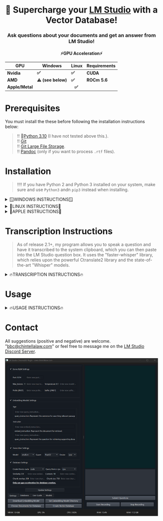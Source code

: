 <div align="center">
  <h1>🚀 Supercharge your <a href="https://lmstudio.ai/">LM Studio</a> with a Vector Database!</h1>
</div>
<div align="center">
  <h3>Ask questions about your documents and get an answer from LM Studio!</h3>
</div>

<div align="center">
  <h4>⚡GPU Acceleration⚡
  <table>
    <thead>
      <tr>
        <th>GPU</th>
        <th>Windows</th>
        <th>Linux</th>
        <th>Requirements</th>
      </tr>
    </thead>
    <tbody>
      <tr>
        <td>Nvidia</td>
        <td>✅</td>
        <td>✅</td>
        <td>CUDA</td>
      </tr>
      <tr>
        <td>AMD</td>
        <td>⚠️ (see below)</td>
        <td>✅</td>
        <td>ROCm 5.6</td>
      </tr>
      <tr>
        <td>Apple/Metal</td>
        <td colspan="3" align="center"> ✅ </td>
      </tr>
    </tbody>
  </table></h4>
</div>

# Prerequisites

You must install the these before following the installation instructions below:

> ‼️ 🐍[Python 3.10](https://www.python.org/downloads/release/python-31011/) (I have not tested above this.).<br>
> ‼️ [Git](https://git-scm.com/downloads)<br>
> ‼️ [Git Large File Storage](https://git-lfs.com/).<br>
> ‼️ [Pandoc](https://github.com/jgm/pandoc) (only if you want to process ```.rtf``` files).

# Installation
> ‼️‼️ If you have Python 2 and Python 3 installed on your system, make sure and use ```Python3``` andn ```pip3``` instead when installing.
<details>
  <summary>🪟WINDOWS INSTRUCTIONS🪟</summary>
  
### Step 1
* 🟢 Nvidia GPU ➜ Install [CUDA 11.8](https://developer.nvidia.com/cuda-11-8-0-download-archive)
* 🔴 AMD GPU - Unfortunately, PyTorch does not currently support AMD GPUs on Windows.  It's only supported on Linux.  There are several ways to possibly get around this limitation, but I'm unable to verify since I don't have an AMD GPU.  See [HERE](https://ubuntu.com/tutorials/install-ubuntu-on-wsl2-on-windows-11-with-gui-support#1-overview), [HERE](https://ubuntu.com/tutorials/enabling-gpu-acceleration-on-ubuntu-on-wsl2-with-the-nvidia-cuda-platform#1-overview), and possibly [HERE](https://user-images.githubusercontent.com/108230321/275660295-e2d6e097-38c5-4e38-9a1f-f28441ba8812.png).
### Step 2
* Download the ZIP file from the latest "release," unzip anywhere on your computer, and go into the ```src``` folder.
### Step 3
* Within the ```src``` folder, open a command prompt and create a virtual environment:
```
python -m venv .
```
### Step 4
* Activate the virtual environment:
```
.\Scripts\activate
```
### Step 5
```
python -m pip install --upgrade pip
```
### Step 6
* 🟢 Nvidia GPUs:
```
pip install torch torchvision torchaudio --index-url https://download.pytorch.org/whl/cu118
```
* 🔴 AMD GPUs - To reiterate, PyTorch does not supprot AMD GPUs Windows, only Linux.
* 🔵 CPU only:
```
pip install torch torchvision torchaudio
```
### Step 7
```
pip install -r requirements.txt
```
### Optional Step 8 - Double check GPU-Acceleration
Run this script if you want to doublecheck that you installed the Pytorch and gpu-acceleration software correctly:
```
python check_gpu.py
```
</details>

<details>
  <summary>🐧LINUX INSTRUCTIONS🐧</summary>

### Step 1
  * 🟢 Nvidia GPUs ➜ Install [CUDA 11.8](https://developer.nvidia.com/cuda-11-8-0-download-archive)
  * 🔴 AMD GPUs ➜ Install [ROCm version 5.6](https://docs.amd.com/en/docs-5.6.0/deploy/windows/gui/index.html).
    > [THIS REPO](https://github.com/nktice/AMD-AI) might also help if AMD's instructions aren't clear.
### Step 2
* Download the ZIP file from the latest "release," unzip anywhere on your computer, and go into the ```src``` folder.
### Step 3
* Within the ```src``` folder, open a terminal window and create a virtual environment:
```
python -m venv .
```
### Step 4
* Activate the virtual environment:
```
source bin/activate
```
### Step 5
```
python -m pip install --upgrade pip
```
### Step 6
* 🟢 Nvidia GPU:
```
pip install torch torchvision torchaudio --index-url https://download.pytorch.org/whl/cu118
```
* 🔴 AMD GPU:
```
pip install torch torchvision torchaudio --index-url https://download.pytorch.org/whl/rocm5.6
```
* 🔵 CPU only:
```
pip install torch torchvision torchaudio --index-url https://download.pytorch.org/whl/cpu
```
### Step 7
```
sudo apt-get install portaudio19-dev
```
### Step 8
```
sudo apt-get install python3-dev
```
### Step 9
```
pip install -r requirements.txt
```
### Optional Step 10
Run this script if you want to doublecheck that you installed the Pytorch and gpu-acceleration software correctly:
```
python check_gpu.py
```
</details>

<details>
  <summary>🍎APPLE INSTRUCTIONS🍎</summary>

### Step 1
* All Macs with MacOS 12.3+ come with 🔘 Metal/MPS, which is Apple's implementation of gpu-acceleration (like CUDA for Nvidia and ROCm for AMD).  I'm not sure if it's possible to install on an older MacOS since I don't have an Apple.
### Step 2
* Install [Xcode Command Line Tools](https://www.makeuseof.com/install-xcode-command-line-tools/).
### Step 3
* Download the ZIP file from the latest "release," unzip anywhere on your computer, and go into the ```src``` folder.
### Step 4
* Within the ```src``` folder, open a terminal window and create a virtual environment:
```
python -m venv .
```
### Step 5
* Activate the virtual environment:
```
source bin/activate
```
### Step 6
```
python -m pip install --upgrade pip
```
### Step 7
```
pip install torch torchvision torchaudio
```
### Step 8
```
brew install portaudio
```
### Step 9
```
pip install -r requirements.txt
```
### Optional Step 10
Run this script if you want to doublecheck that you installed the Pytorch and gpu-acceleration software correctly:
```
python check_gpu.py
```

</details>

# Transcription Instructions

> As of release 2.1+, my program allows you to speak a question and have it transcribed to the system clipboard, which you can then paste into the LM Studio question box.  It uses the "faster-whisper" library, which relies upon the powerful Ctranslate2 library and the state-of-the-art "Whisper" models.

<details>
  <summary>🔥TRANSCRIPTION INSTRUCTIONS🔥</summary>
  
### Compatibility Overview

<div align="center">
  <h4>⚡Transcription Acceleration⚡</h4>
  <table>
    <thead>
      <tr>
        <th></th>
        <th>Acceleration Support</th>
        <th>Requirements</th>
      </tr>
    </thead>
    <tbody>
      <tr>
        <td>Intel CPU</td>
        <td>✅</td>
        <td></td>
      </tr>
      <tr>
        <td>AMD CPU</td>
        <td>✅</td>
        <td></td>
      </tr>
      <tr>
        <td>Nvidia GPU</td>
        <td>✅</td>
        <td>CUDA</td>
      </tr>
      <tr>
        <td>AMD GPU</td>
        <td>❌</td>
        <td>Will default to CPU</td>
      </tr>
      <tr>
        <td>Apple CPU</td>
        <td>✅</td>
        <td></td>
      </tr>
      <tr>
        <td>Apple Metal/MPS</td>
        <td>❌</td>
        <td>Will default to CPU</td>
      </tr>
    </tbody>
  </table>
</div>

  > The type of acceleration you'll be using also determines the supported quantizations (discussed below).

### Compatibility Checker

On Windows, simpy run [```ctranslate2_compatibility.exe```](https://github.com/BBC-Esq/ctranslate2-compatibility-checker/releases/tag/v1.0).<br>

On Linux or MacOS, follow the instructions [HERE](https://github.com/BBC-Esq/ctranslate2-compatibility-checker).

### Changing Transcription Model or Quantization

All transcription settings can be changed in-program as of Version 2.5!

</details>

# Usage
<details>
  <summary>🔥USAGE INSTRUCTIONS🔥</summary>

### Step 1 - Virtual Environment
Open a command prompt within my repository folder and activate the virtual environment:<br>
> NOTE: For 🍎Macs and 🐧Linux the command is: ```source bin/activate```
```
.\Scripts\activate
```

### Step 2 - Run Program
```
python gui.py
```
* ‼️ Only systems running Windows with an Nvidia GPU will display metrics in the GUI.  Feel free to request that I add AMD or Apple support.

### Step 3 - Download Embedding Model
The best embedding model depends on the type of text being entered into the vector database and the style of question you intend to ask.  I've selected multiple models that are good, but feel free to read about each one because they're suitable for different tasks.
> ‼️ You must wait until the download is complete AND unpacked before trying to create the database.

### Step 4 - Select Embedding Model Directory
Selects the directory of the embedding model you want to use.

### Step 5 - Choose Documents for Database
Select one or more files (```.pdf```, ```.docx```, ```.txt```, ```.json```, ```.enex```, ```.eml```, ```.msg```, ```.csv```, ```.xls```, ```.xlsx```, ```.rtf```, ```.odt```).
> ‼️ PDF files must already have had OCR done on them.  Put in a feature request if you want to incorporate Pytesseract for OCR.

### Step 6 - Create Vector Database
GPU usage will spike as the vector database is created.  Wait for this to complete before querying database.

### Step 7 - Start LM Studio
Open LM Studio and load a model.  Click the server tab on the left side.  Click "Start Server" in the server tab.
> ‼️ Only Llama2-based models are currently supported due to their prompt format.

### Step 8 - Submit Question
Enter a question and click "submit question."  The vector database will be queried and your question along with the results will be fed to LM Studio for an answer.

### Step 9 - Transcribe Question Instead
Click the 'Start Record' button, speak, and then click the 'Stop' button.  Paste transcription into question box and click Submit Question.

</details>

# Contact

All suggestions (positive and negative) are welcome.  "bbc@chintellalaw.com" or feel free to message me on the [LM Studio Discord Server](https://discord.gg/aPQfnNkxGC).

<div align="center">
  <img src="https://github.com/BBC-Esq/ChromaDB-Plugin-for-LM-Studio/raw/main/example.png" alt="Example Image">
</div>
